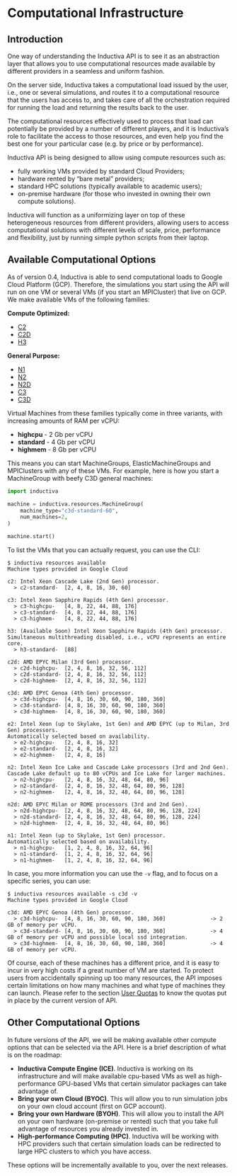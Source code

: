 # Computational Infrastructure

## Introduction
One way of understanding the Inductiva API is to see it as an abstraction layer that
allows you to use computational resources made available by different providers in a
seamless and uniform fashion. 

On the server side, Inductiva takes a computational load issued by the user, i.e.,
one or several simulations, and routes it to a computational resource that the users
has access to, and takes care of all the orchestration required for running the load
and returning the results back to the user. 

The computational resources effectively used to process that load can potentially be
provided by a number of different players, and it is Inductiva’s role to facilitate
the access to those resources, and even help you find the best one for your particular
case (e.g. by price or by performance). 

Inductiva API is being designed to allow using compute resources such as:

- fully working VMs provided by standard Cloud Providers;
- hardware rented by “bare metal” providers;
- standard HPC solutions (typically available to academic users);
- on-premise hardware (for those who invested in owning their own compute solutions).

Inductiva will function as a uniformizing layer on top of these heterogeneous resources
from different providers, allowing users to access computational solutions with different
levels of scale, price, performance and flexibility, just by running simple python
scripts from their laptop.

## Available Computational Options
As of version 0.4, Inductiva is able to send computational loads to Google Cloud
Platform (GCP). Therefore, the simulations you start using the API will run on one
VM or several VMs (if you start an MPICluster) that live on GCP. We make available
VMs of the following families:

**Compute Optimized:**

- [C2](https://cloud.google.com/compute/docs/compute-optimized-machines#c2_machine_types)
- [C2D](https://cloud.google.com/compute/docs/compute-optimized-machines#c2d_series)
- [H3](https://cloud.google.com/compute/docs/compute-optimized-machines#h3_series)

**General Purpose:**

 - [N1]( https://cloud.google.com/compute/docs/general-purpose-machines#n1_machines)
 - [N2](https://cloud.google.com/compute/docs/general-purpose-machines#n2_series)
 - [N2D](https://cloud.google.com/compute/docs/general-purpose-machines#n2d_machines)
 - [C3](https://cloud.google.com/compute/docs/general-purpose-machines#c3_series)  
 - [C3D](https://cloud.google.com/compute/docs/general-purpose-machines#c3d_series)

Virtual Machines from these families typically come in three variants, with increasing amounts of RAM per vCPU:

- **highcpu** - 2 Gb per vCPU 
- **standard** - 4 Gb per vCPU
- **highmem** - 8 Gb per vCPU

This means you can start MachineGroups, ElasticMachineGroups and MPIClusters with any of these VMs. For example, here is how you start a MachineGroup with beefy C3D general machines:

```python
import inductiva

machine = inductiva.resources.MachineGroup(
    machine_type="c3d-standard-60",
    num_machines=2,
)

machine.start()
```

To list the VMs that you can actually request, you can use the CLI:

```
$ inductiva resources available
Machine types provided in Google Cloud

c2: Intel Xeon Cascade Lake (2nd Gen) processor.
  > c2-standard-  [2, 4, 8, 16, 30, 60]                         

c3: Intel Xeon Sapphire Rapids (4th Gen) processor.
  > c3-highcpu-   [4, 8, 22, 44, 88, 176]                       
  > c3-standard-  [4, 8, 22, 44, 88, 176]                       
  > c3-highmem-   [4, 8, 22, 44, 88, 176]                       

h3: (Available Soon) Intel Xeon Sapphire Rapids (4th Gen) processor.
Simultaneous multithreading disabled, i.e., vCPU represents an entire core.
  > h3-standard-  [88]                                          

c2d: AMD EPYC Milan (3rd Gen) processor.
  > c2d-highcpu-  [2, 4, 8, 16, 32, 56, 112]                    
  > c2d-standard- [2, 4, 8, 16, 32, 56, 112]                    
  > c2d-highmem-  [2, 4, 8, 16, 32, 56, 112]                    

c3d: AMD EPYC Genoa (4th Gen) processor.
  > c3d-highcpu-  [4, 8, 16, 30, 60, 90, 180, 360]              
  > c3d-standard- [4, 8, 16, 30, 60, 90, 180, 360]              
  > c3d-highmem-  [4, 8, 16, 30, 60, 90, 180, 360]              

e2: Intel Xeon (up to Skylake, 1st Gen) and AMD EPYC (up to Milan, 3rd Gen) processors.
Automatically selected based on availability.
  > e2-highcpu-   [2, 4, 8, 16, 32]                             
  > e2-standard-  [2, 4, 8, 16, 32]                             
  > e2-highmem-   [2, 4, 8, 16]                                 

n2: Intel Xeon Ice Lake and Cascade Lake processors (3rd and 2nd Gen).
Cascade Lake default up to 80 vCPUs and Ice Lake for larger machines.
  > n2-highcpu-   [2, 4, 8, 16, 32, 48, 64, 80, 96]             
  > n2-standard-  [2, 4, 8, 16, 32, 48, 64, 80, 96, 128]        
  > n2-highmem-   [2, 4, 8, 16, 32, 48, 64, 80, 96, 128]        

n2d: AMD EPYC Milan or ROME processors (3rd and 2nd Gen).
  > n2d-highcpu-  [2, 4, 8, 16, 32, 48, 64, 80, 96, 128, 224]   
  > n2d-standard- [2, 4, 8, 16, 32, 48, 64, 80, 96, 128, 224]   
  > n2d-highmem-  [2, 4, 8, 16, 32, 48, 64, 80, 96]             

n1: Intel Xeon (up to Skylake, 1st Gen) processor.
Automatically selected based on availability.
  > n1-highcpu-   [1, 2, 4, 8, 16, 32, 64, 96]                  
  > n1-standard-  [1, 2, 4, 8, 16, 32, 64, 96]                  
  > n1-highmem-   [1, 2, 4, 8, 16, 32, 64, 96]                  
```

In case, you more information you can use the `-v` flag, and to focus on a specific series, you can use:

```
$ inductiva resources available -s c3d -v
Machine types provided in Google Cloud

c3d: AMD EPYC Genoa (4th Gen) processor.
  > c3d-highcpu-  [4, 8, 16, 30, 60, 90, 180, 360]              -> 2 GB of memory per vCPU.
  > c3d-standard- [4, 8, 16, 30, 60, 90, 180, 360]              -> 4 GB of memory per vCPU and possible local ssd integration.
  > c3d-highmem-  [4, 8, 16, 30, 60, 90, 180, 360]              -> 4 GB of memory per vCPU.

```

Of course, each of these machines has a different price, and it is easy to 
incur in very high costs if a great number of VM are started. To protect users 
from accidentally spinning up too many resources, the API imposes certain 
limitations on how many machines and what type of machines they can launch. 
Please refer to the section [User Quotas](../api_reference/user_quotas.md) to 
know the quotas put in place by the current version of API.

## Other Computational Options
In future versions of the API, we will be making available other compute options
that can be selected via the API. Here is a brief description of what is on the
roadmap:

- **Inductiva Compute Engine (ICE)**. Inductiva is working on its infrastructure
and will make available cpu-based VMs as well as high-performance GPU-based VMs
that certain simulator packages can take advantage of.
- **Bring your own Cloud (BYOC)**. This will allow you to run simulation jobs on
your own cloud account (first on GCP account).
- **Bring your own Hardware (BYOH)**. This will allow you to install the API on
your own hardware (on-premise or rented) such that you take full advantage of
resources you already invested in.
- **High-performance Computing (HPC)**. Inductiva will be working with HPC providers
such that certain simulation loads can be redirected to large HPC clusters to which
you have access.

These options will be incrementally available to you, over the next releases.
